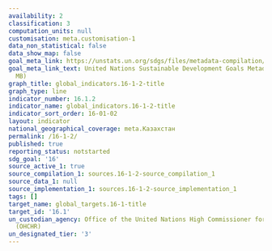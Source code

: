 ```yaml
---
availability: 2
classification: 3
computation_units: null
customisation: meta.customisation-1
data_non_statistical: false
data_show_map: false
goal_meta_link: https://unstats.un.org/sdgs/files/metadata-compilation/Metadata-Goal-16.pdf
goal_meta_link_text: United Nations Sustainable Development Goals Metadata (PDF 1.3
  MB)
graph_title: global_indicators.16-1-2-title
graph_type: line
indicator_number: 16.1.2
indicator_name: global_indicators.16-1-2-title
indicator_sort_order: 16-01-02
layout: indicator
national_geographical_coverage: meta.Казахстан
permalink: /16-1-2/
published: true
reporting_status: notstarted
sdg_goal: '16'
source_active_1: true
source_compilation_1: sources.16-1-2-source_compilation_1
source_data_1: null
source_implementation_1: sources.16-1-2-source_implementation_1
tags: []
target_name: global_targets.16-1-title
target_id: '16.1'
un_custodian_agency: Office of the United Nations High Commissioner for Human Rights
  (OHCHR)
un_designated_tier: '3'
---
```

